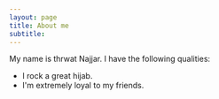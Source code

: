 ```yaml
---
layout: page
title: About me
subtitle: 
---
```


My name is thrwat Najjar. I have the following qualities:

- I rock a great hijab.
- I'm extremely loyal to my friends.




